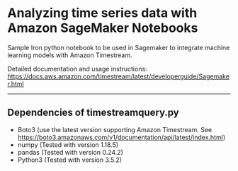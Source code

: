 # Analyzing time series data with Amazon SageMaker Notebooks

Sample Iron python notebook to be used in Sagemaker to integrate machine learning models with Amazon Timestream. 

Detailed documentation and usage instructions: https://docs.aws.amazon.com/timestream/latest/developerguide/Sagemaker.html

--- 
## Dependencies of timestreamquery.py
- Boto3 (use the latest version supporting Amazon Timestream. See https://boto3.amazonaws.com/v1/documentation/api/latest/index.html)
- numpy (Tested with version 1.18.5)
- pandas (Tested with version 0.24.2)
- Python3 (Tested with version 3.5.2)


